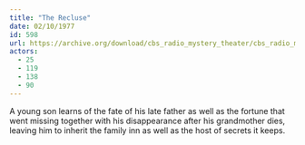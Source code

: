 ```yaml
---
title: "The Recluse"
date: 02/10/1977
id: 598
url: https://archive.org/download/cbs_radio_mystery_theater/cbs_radio_mystery_theater-0551-0600.zip/cbs_radio_mystery_theater-0551-0600%2Fcbsrmt_0598_the_recluse.mp3
actors:
  - 25
  - 119
  - 138
  - 90
---
```

A young son learns of the fate of his late father as well as the fortune that went missing together with his disappearance after his grandmother dies, leaving him to inherit the family inn as well as the host of secrets it keeps.